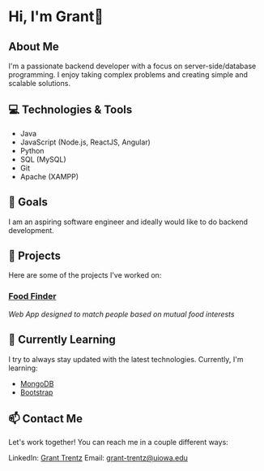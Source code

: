 # Hi, I'm Grant👋

## About Me
I'm a passionate backend developer with a focus on server-side/database programming. I enjoy taking complex problems and creating simple and scalable solutions.

## 💻 Technologies & Tools
- Java
- JavaScript (Node.js, ReactJS, Angular)
- Python
- SQL (MySQL)
- Git
- Apache (XAMPP)

## 🎯 Goals
I am an aspiring software engineer and ideally would like to do backend development.

## 🚀 Projects
Here are some of the projects I've worked on:

### [Food Finder](https://github.com/gtrentz/foodapp)
_Web App designed to match people based on mutual food interests_

## 🌱 Currently Learning
I try to always stay updated with the latest technologies. Currently, I'm learning:

- [MongoDB]([link-to-tech1](https://www.mongodb.com/cloud/atlas/lp/try4?utm_source=bing&utm_campaign=search_bs_pl_evergreen_atlas_core_prosp-brand_gic-null_amers-us_ps-all_desktop_eng_lead&utm_term=mongodb&utm_medium=cpc_paid_search&utm_ad=e&utm_ad_campaign_id=415204521&adgroup=1208363748749201&msclkid=20048569af8a15c88ef6e0e2d0dbdf9a))
- [Bootstrap](https://getbootstrap.com/)

## 📫 Contact Me
Let's work together! You can reach me in a couple different ways:

LinkedIn: [Grant Trentz](https://www.linkedin.com/in/grant-trentz-6a32a2176)
Email: grant-trentz@uiowa.edu



